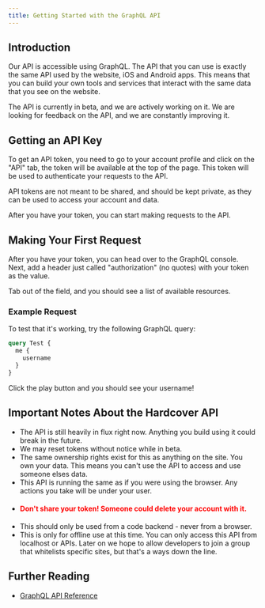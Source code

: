 ```yaml
---
title: Getting Started with the GraphQL API
---
```


## Introduction
Our API is accessible using GraphQL. The API that you can use is exactly the same API used by the website, iOS and Android apps.
This means that you can build your own tools and services that interact with the same data that you see on the website.

The API is currently in beta, and we are actively working on it. 
We are looking for feedback on the API, and we are constantly improving it.

## Getting an API Key
To get an API token, you need to go to your account profile and click on the "API" tab, the token will be available
at the top of the page. This token will be used to authenticate your requests to the API.

API tokens are not meant to be shared, and should be kept private, as they can be used to access your account and data.

After you have your token, you can start making requests to the API.

## Making Your First Request
After you have your token, you can head over to the GraphQL console.
Next, add a header just called "authorization" (no quotes) with your token as the value.

Tab out of the field, and you should see a list of available resources.

### Example Request
To test that it's working, try the following GraphQL query:

```graphql
query Test {
  me {
    username
  }
} 
```
Click the play button and you should see your username!

## Important Notes About the Hardcover API
- The API is still heavily in flux right now. Anything you build using it could break in the future.
- We may reset tokens without notice while in beta.
- The same ownership rights exist for this as anything on the site. You own your data. This means you can't use the API to access and use someone elses data.
- This API is running the same as if you were using the browser. Any actions you take will be under your user.
- #### <span style="color:red"><span style="color:red">Don't share your token! Someone could delete your account with it.</span>
- This should only be used from a code backend - never from a browser.
- This is only for offline use at this time. You can only access this API from localhost or APIs. Later on we hope to allow developers to join a group that whitelists specific sites, but that's a ways down the line.

## Further Reading
- [GraphQL API Reference](https://graphql.org/learn/)